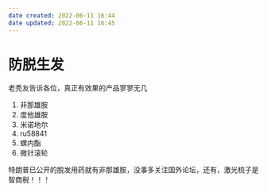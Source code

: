 ```yaml
---
date created: 2022-06-11 16:44
date updated: 2022-06-11 16:45
---
```


# 防脱生发

老秃友告诉各位，真正有效果的产品寥寥无几

1. 非那雄胺
2. 度他雄胺
3. 米诺地尔
4. ru58841
5. 螺内酯
6. 微针滚轮

特朗普已公开的脱发用药就有非那雄胺，没事多关注国外论坛，还有，激光梳子是智商税！！！
